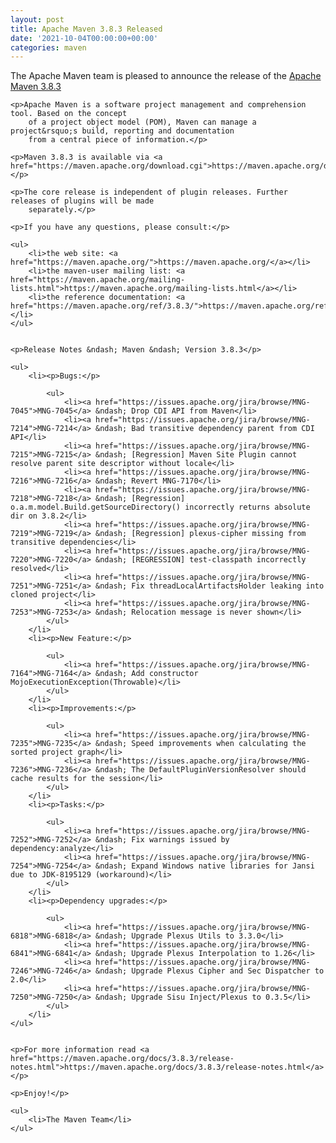 ```yaml
---
layout: post
title: Apache Maven 3.8.3 Released
date: '2021-10-04T00:00:00+00:00'
categories: maven
---
```

<div class="entry-content"><p>The Apache Maven team is pleased to announce the release of the <a href="https://maven.apache.org/ref/3.8.3/">Apache Maven 3.8.3</a></p>

    <p>Apache Maven is a software project management and comprehension tool. Based on the concept
        of a project object model (POM), Maven can manage a project&rsquo;s build, reporting and documentation
        from a central piece of information.</p>

    <p>Maven 3.8.3 is available via <a href="https://maven.apache.org/download.cgi">https://maven.apache.org/download.cgi</a></p>

    <p>The core release is independent of plugin releases. Further releases of plugins will be made
        separately.</p>

    <p>If you have any questions, please consult:</p>

    <ul>
        <li>the web site: <a href="https://maven.apache.org/">https://maven.apache.org/</a></li>
        <li>the maven-user mailing list: <a href="https://maven.apache.org/mailing-lists.html">https://maven.apache.org/mailing-lists.html</a></li>
        <li>the reference documentation: <a href="https://maven.apache.org/ref/3.8.3/">https://maven.apache.org/ref/3.8.3/</a></li>
    </ul>


    <p>Release Notes &ndash; Maven &ndash; Version 3.8.3</p>

    <ul>
        <li><p>Bugs:</p>

            <ul>
                <li><a href="https://issues.apache.org/jira/browse/MNG-7045">MNG-7045</a> &ndash; Drop CDI API from Maven</li>
                <li><a href="https://issues.apache.org/jira/browse/MNG-7214">MNG-7214</a> &ndash; Bad transitive dependency parent from CDI API</li>
                <li><a href="https://issues.apache.org/jira/browse/MNG-7215">MNG-7215</a> &ndash; [Regression] Maven Site Plugin cannot resolve parent site descriptor without locale</li>
                <li><a href="https://issues.apache.org/jira/browse/MNG-7216">MNG-7216</a> &ndash; Revert MNG-7170</li>
                <li><a href="https://issues.apache.org/jira/browse/MNG-7218">MNG-7218</a> &ndash; [Regression] o.a.m.model.Build.getSourceDirectory() incorrectly returns absolute dir on 3.8.2</li>
                <li><a href="https://issues.apache.org/jira/browse/MNG-7219">MNG-7219</a> &ndash; [Regression] plexus-cipher missing from transitive dependencies</li>
                <li><a href="https://issues.apache.org/jira/browse/MNG-7220">MNG-7220</a> &ndash; [REGRESSION] test-classpath incorrectly resolved</li>
                <li><a href="https://issues.apache.org/jira/browse/MNG-7251">MNG-7251</a> &ndash; Fix threadLocalArtifactsHolder leaking into cloned project</li>
                <li><a href="https://issues.apache.org/jira/browse/MNG-7253">MNG-7253</a> &ndash; Relocation message is never shown</li>
            </ul>
        </li>
        <li><p>New Feature:</p>

            <ul>
                <li><a href="https://issues.apache.org/jira/browse/MNG-7164">MNG-7164</a> &ndash; Add constructor MojoExecutionException(Throwable)</li>
            </ul>
        </li>
        <li><p>Improvements:</p>

            <ul>
                <li><a href="https://issues.apache.org/jira/browse/MNG-7235">MNG-7235</a> &ndash; Speed improvements when calculating the sorted project graph</li>
                <li><a href="https://issues.apache.org/jira/browse/MNG-7236">MNG-7236</a> &ndash; The DefaultPluginVersionResolver should cache results for the session</li>
            </ul>
        </li>
        <li><p>Tasks:</p>

            <ul>
                <li><a href="https://issues.apache.org/jira/browse/MNG-7252">MNG-7252</a> &ndash; Fix warnings issued by dependency:analyze</li>
                <li><a href="https://issues.apache.org/jira/browse/MNG-7254">MNG-7254</a> &ndash; Expand Windows native libraries for Jansi due to JDK-8195129 (workaround)</li>
            </ul>
        </li>
        <li><p>Dependency upgrades:</p>

            <ul>
                <li><a href="https://issues.apache.org/jira/browse/MNG-6818">MNG-6818</a> &ndash; Upgrade Plexus Utils to 3.3.0</li>
                <li><a href="https://issues.apache.org/jira/browse/MNG-6841">MNG-6841</a> &ndash; Upgrade Plexus Interpolation to 1.26</li>
                <li><a href="https://issues.apache.org/jira/browse/MNG-7246">MNG-7246</a> &ndash; Upgrade Plexus Cipher and Sec Dispatcher to 2.0</li>
                <li><a href="https://issues.apache.org/jira/browse/MNG-7250">MNG-7250</a> &ndash; Upgrade Sisu Inject/Plexus to 0.3.5</li>
            </ul>
        </li>
    </ul>


    <p>For more information read <a href="https://maven.apache.org/docs/3.8.3/release-notes.html">https://maven.apache.org/docs/3.8.3/release-notes.html</a></p>

    <p>Enjoy!</p>

    <ul>
        <li>The Maven Team</li>
    </ul>

</div>
